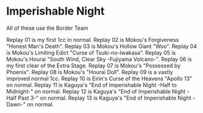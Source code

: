 # Imperishable Night

All of these use the Border Team

Replay 01 is my first 1cc in normal.
Replay 02 is Mokou's Forgiveness "Honest Man's Death".
Replay 03 is Mokou's Hollow Giant "Woo".
Replay 04 is Mokou's Limiting Edict "Curse of Tsuki-no-Iwakasa".
Replay 05 is Mokou's Hourai "South Wind, Clear Sky -Fujiyama Volcano-".
Replay 06 is my first clear of the Extra Stage.
Replay 07 is Mokou's "Possessed by Phoenix".
Replay 08 is Mokou's "Hourai Doll".
Replay 09 is a vastly improved normal 1cc.
Replay 10 is Eirin's Curse of the Heavens "Apollo 13" on normal.
Replay 11 is Kaguya's "End of Imperishable Night -Half to Midnight-" on normal.
Replay 12 is Kaguya's "End of Imperishable Night -Half Past 3-" on normal.
Replay 13 is Kaguya's "End of Imperishable Night -Dawn-" on normal.
